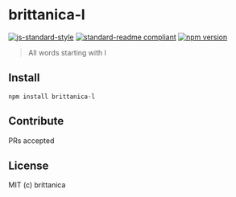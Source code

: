 # brittanica-l

[![js-standard-style](https://img.shields.io/badge/code%20style-standard-brightgreen.svg?style=flat-square)](http://standardjs.com/)
[![standard-readme compliant](https://img.shields.io/badge/standard--readme-OK-green.svg?style=flat-square)](https://github.com/RichardLitt/standard-readme)
[![npm version](https://img.shields.io/npm/v/brittanica-l.svg?style=flat-square)](https://badge.fury.io/js/brittanica-l)

> All words starting with l

## Install
```
npm install brittanica-l
```

## Contribute

PRs accepted

## License

MIT (c) brittanica
